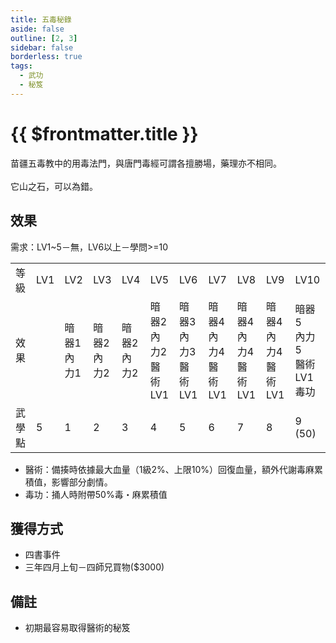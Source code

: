 ```yaml
---
title: 五毒秘錄
aside: false
outline: [2, 3]
sidebar: false
borderless: true
tags:
  - 武功
  - 秘笈
---
```


# {{ $frontmatter.title }}

<BookItemIcon :size="`medium`" :needLink="false" :no="3020"></BookItemIcon>

苗疆五毒教中的用毒法門，與唐門毒經可謂各擅勝場，藥理亦不相同。
<br><br>
它山之石，可以為錯。
<br clear="all" />

## 效果

需求：LV1~5－無，LV6以上－學問>=10

<table>
    <tr>
        <td>等級</td>
        <td>LV1</td>
        <td>LV2</td>
        <td>LV3</td>
        <td>LV4</td>
        <td>LV5</td>
        <td>LV6</td>
        <td>LV7</td>
        <td>LV8</td>
        <td>LV9</td>
        <td>LV10</td>
    </tr>
    <tr>
        <td>效果</td>
        <td></td>
        <td>暗器1<br>內力1</td>
        <td>暗器2<br>內力2</td>
        <td>暗器2<br>內力2</td>
        <td>暗器2<br>內力2<br>醫術LV1</td>
        <td>暗器3<br>內力3<br>醫術LV1</td>
        <td>暗器4<br>內力4<br>醫術LV1</td>
        <td>暗器4<br>內力4<br>醫術LV1</td>
        <td>暗器4<br>內力4<br>醫術LV1</td>
        <td>暗器5<br>內力5<br>醫術LV1<br>毒功</td>
    </tr>
    <tr>
        <td>武學點</td>
        <td>5</td>
        <td>1</td>
        <td>2</td>
        <td>3</td>
        <td>4</td>
        <td>5</td>
        <td>6</td>
        <td>7</td>
        <td>8</td>
        <td>9 (50)</td>
    </tr>
</table>

- 醫術：備揍時依據最大血量（1級2%、上限10%）回復血量，額外代謝毒麻累積值，影響部分劇情。
- 毒功：捅人時附帶50%毒・麻累積值

## 獲得方式

- 四書事件
- 三年四月上旬－四師兄買物($3000)

## 備註

- 初期最容易取得醫術的秘笈
